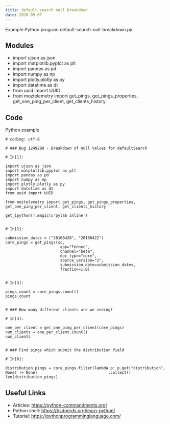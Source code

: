 ```yaml
---
title: default search null breakdown
date: 2020-05-07
---
```

Example Python program default-search-null-breakdown.py

## Modules

* import ujson as json
* import matplotlib.pyplot as plt
* import pandas as pd
* import numpy as np
* import plotly.plotly as py
* import datetime as dt
* from uuid import UUID
* from moztelemetry import get_pings, get_pings_properties, get_one_ping_per_client, get_clients_history

## Code

Python example

    
    # coding: utf-8
    
    # ### Bug 1249288 - Breakdown of null values for defaultSearch
    
    # In[1]:
    
    import ujson as json
    import matplotlib.pyplot as plt
    import pandas as pd
    import numpy as np
    import plotly.plotly as py
    import datetime as dt
    from uuid import UUID
    
    from moztelemetry import get_pings, get_pings_properties, get_one_ping_per_client, get_clients_history
    
    get_ipython().magic(u'pylab inline')
    
    
    # In[2]:
    
    submission_dates = ("20160420", "20160422")
    core_pings = get_pings(sc,
                            app="Fennec",
                            channel="beta",
                            doc_type="core",
                            source_version="2",
                            submission_date=submission_dates,
                            fraction=1.0)
    
    
    # In[3]:
    
    pings_count = core_pings.count()
    pings_count
    
    
    # ### How many different clients are we seeing?
    
    # In[4]:
    
    one_per_client = get_one_ping_per_client(core_pings)
    num_clients = one_per_client.count()
    num_clients
    
    
    # ### Find pings which submit the distribution field
    
    # In[6]:
    
    distribution_pings = core_pings.filter(lambda p: p.get("distribution", None) != None)                               .collect()
    len(distribution_pings)
    
    

## Useful Links

- Articles: https://python-commandments.org/
- Python shell: https://bsdnerds.org/learn-python/
- Tutorial: https://pythonprogramminglanguage.com/
